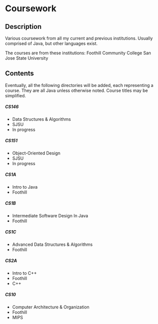 # Coursework

## Description

Various coursework from all my current and previous institutions. Usually comprised of Java, but other languages exist.

The courses are from these institutions:
Foothill Community College
San Jose State University

## Contents

Eventually, all the following directories will be added, each representing a course. They are all Java unless otherwise noted. Course titles may be simplified.

##### CS146
- Data Structures & Algorithms
- SJSU
- In progress

##### CS151
- Object-Oriented Design
- SJSU
- In progress

##### CS1A
- Intro to Java
- Foothill

##### CS1B
- Intermediate Software Design In Java
- Foothill

##### CS1C
- Advanced Data Structures & Algorithms
- Foothill

##### CS2A
- Intro to C++
- Foothill
- C++

##### CS10
- Computer Architecture & Organization
- Foothill
- MIPS

